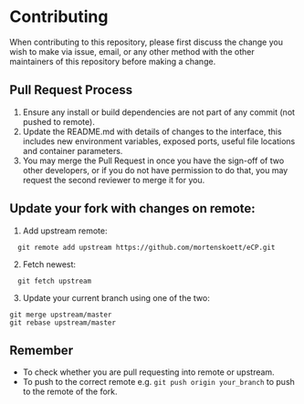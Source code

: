 # Contributing
When contributing to this repository, please first discuss the change you wish to make via issue,
email, or any other method with the other maintainers of this repository before making a change. 

## Pull Request Process
1. Ensure any install or build dependencies are not part of any commit (not pushed to remote).
2. Update the README.md with details of changes to the interface, this includes new environment 
   variables, exposed ports, useful file locations and container parameters.
4. You may merge the Pull Request in once you have the sign-off of two other developers, or if you 
   do not have permission to do that, you may request the second reviewer to merge it for you.

## Update your fork with changes on remote:
1. Add upstream remote:	
```
  git remote add upstream https://github.com/mortenskoett/eCP.git
```

2. Fetch newest:
```
  git fetch upstream
```

3. Update your current branch using one of the two:
```
git merge upstream/master
git rebase upstream/master
```

## Remember
- To check whether you are pull requesting into remote or upstream.
- To push to the correct remote e.g. `git push origin your_branch` to push to the remote of the fork.
